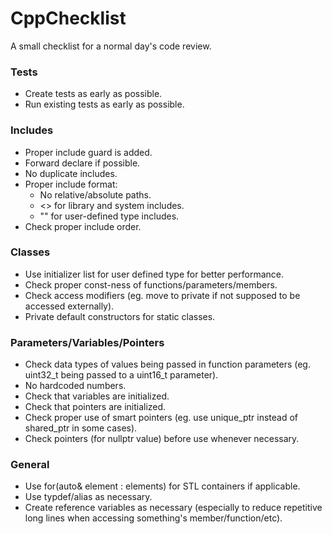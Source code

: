 # CppChecklist
A small checklist for a normal day's code review.

<h3>Tests</h3>
<ul>
<li>Create tests as early as possible.</li>
<li>Run existing tests as early as possible.</li>
</ul>

<h3>Includes</h3>
<ul>
<li>Proper include guard is added.</li>
<li>Forward declare if possible.</li>
<li>No duplicate includes.</li>
<li>Proper include format: 
<ul>
<li>No relative/absolute paths.</li>
<li><> for library and system includes.</li>
<li>"" for user-defined type includes.</li>
</ul>
</li>
<li>Check proper include order.</li>
</ul>

<h3>Classes</h3>
<ul>
</li>
<li>Use initializer list for user defined type for better performance.</li>
<li>Check proper const-ness of functions/parameters/members.</li>
<li>Check access modifiers (eg. move to private if not supposed to be accessed externally).</li>
<li>Private default constructors for static classes.</li>
</ul>

<h3>Parameters/Variables/Pointers</h3>
<ul>
<li>Check data types of values being passed in function parameters (eg. uint32_t being passed to a uint16_t parameter).</li>
<li>No hardcoded numbers.</li>
<li>Check that variables are initialized.</li>
<li>Check that pointers are initialized.</li>
<li>Check proper use of smart pointers (eg. use unique_ptr instead of shared_ptr in some cases).</li>
<li>Check pointers (for nullptr value) before use whenever necessary.</li>
</ul>

<h3>General</h3>
<ul>
<li>Use for(auto& element : elements) for STL containers if applicable.</li>
<li>Use typdef/alias as necessary.</li>
<li>Create reference variables as necessary (especially to reduce repetitive long lines when accessing something's member/function/etc).</li>
</ul>
